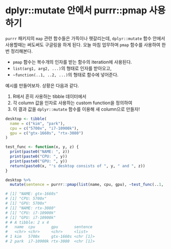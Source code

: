 # dplyr::mutate 안에서 purrr::pmap 사용하기

`purrr` 패키지의 `map` 관련 함수들은 가뜩이나 헷갈리는데,
`dplyr::mutate` 함수 안에서 사용할때는 써도써도 구글링을 하게 된다.
오늘 마침 업무하며 `pmap` 함수를 사용하여 한 번 정리해본다.

- `pmap` 함수는 복수개의 인자를 받는 함수의 iteration에 사용된다.
- `list(arg1, arg2, ...)`의 형태로 인자를 받아오고,
- `~function(..1, ..2, ...)`의 형태로 함수에 넣어준다.

예시를 만들어보자. 상황은 다음과 같다.
1. R에서 흔히 사용하는 tibble 데이터에서
2. 각 column 값을 인자로 사용하는 custom function을 정의하여
3. 이 결과 값을 `dplyr::mutate` 함수를 이용해 새 column으로 만들자!

```r
desktop <- tibble(
  name = c("kim", "park"),
  cpu = c("5700x", "i7-10900k"),
  gpu = c("gtx-1660s", "rtx-3080")
)

test_func <- function(x, y, z) {
  print(paste0("NAME: ", z))
  print(paste0("CPU: ", y))
  print(paste0("GPU: ", y))
  return(paste0(x, "'s desktop consists of ", y, " and ", z))
}

desktop %>%
  mutate(sentence = purrr::pmap(list(name, cpu, gpu), ~test_func(..1, ..2, ..3)))

# [1] "NAME: gtx-1660s"
# [1] "CPU: 5700x"
# [1] "GPU: 5700x"
# [1] "NAME: rtx-3080"
# [1] "CPU: i7-10900k"
# [1] "GPU: i7-10900k"
# # A tibble: 2 x 4
#   name  cpu       gpu       sentence 
#   <chr> <chr>     <chr>     <list>   
# 1 kim   5700x     gtx-1660s <chr [1]>
# 2 park  i7-10900k rtx-3080  <chr [1]>
```

